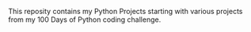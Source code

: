 This reposity contains my Python Projects starting with various projects from my 100 Days of Python coding challenge.